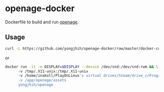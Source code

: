 # openage-docker

Dockerfile to build and run [openage](https://github.com/SFTtech/openage).

## Usage

```sh
curl -L https://github.com/yongjhih/openage-docker/raw/master/docker-compose.yml | docker-compose -f - run openage
```

or

```sh
docker run -it -e DISPLAY=$DISPLAY --device /dev/snd:/dev/snd:rwm && \
      -v /tmp/.X11-unix:/tmp/.X11-unix
      -v /home/inakoll/PlayOnLinux's virtual drives/Steam/drive_c/Program Files/Steam/steamapps/common/Age2HD/:/app/age2dir
      -v /app/openage/assets
      yongjhih/openage
```

